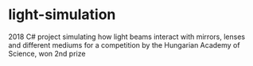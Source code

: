 # light-simulation
2018 C# project simulating how light beams interact with mirrors, lenses and different mediums for a competition by the Hungarian Academy of Science, won 2nd prize 
